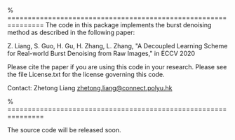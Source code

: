 % ===============================================================
The code in this package implements the burst denoising method as described in the following paper:

  Z. Liang, S. Guo, H. Gu, H. Zhang, L. Zhang, "A Decoupled Learning Scheme for Real-world Burst Denoising from Raw Images," in ECCV 2020

  Please cite the paper if you are using this code in your research.
  Please see the file License.txt for the license governing this code.

  Contact:       Zhetong Liang <zhetong.liang@connect.polyu.hk>

% ===============================================================

The source code will be released soon.
